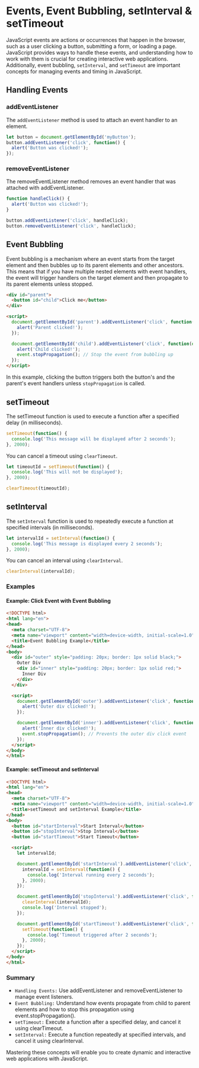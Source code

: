 # Events, Event Bubbling, setInterval & setTimeout


JavaScript events are actions or occurrences that happen in the browser, such as a user clicking a button, submitting a form, or loading a page. JavaScript provides ways to handle these events, and understanding how to work with them is crucial for creating interactive web applications. Additionally, event bubbling, `setInterval`, and `setTimeout` are important concepts for managing events and timing in JavaScript.

## Handling Events
### addEventListener
The `addEventListener` method is used to attach an event handler to an element.

```js
let button = document.getElementById('myButton');
button.addEventListener('click', function() {
  alert('Button was clicked!');
});
```

### removeEventListener
The removeEventListener method removes an event handler that was attached with addEventListener.

```js
function handleClick() {
  alert('Button was clicked!');
}

button.addEventListener('click', handleClick);
button.removeEventListener('click', handleClick);
```

## Event Bubbling
Event bubbling is a mechanism where an event starts from the target element and then bubbles up to its parent elements and other ancestors. This means that if you have multiple nested elements with event handlers, the event will trigger handlers on the target element and then propagate to its parent elements unless stopped.

```html
<div id="parent">
  <button id="child">Click me</button>
</div>

<script>
  document.getElementById('parent').addEventListener('click', function() {
    alert('Parent clicked!');
  });

  document.getElementById('child').addEventListener('click', function(event) {
    alert('Child clicked!');
    event.stopPropagation(); // Stop the event from bubbling up
  });
</script>
```

In this example, clicking the button triggers both the button's and the parent's event handlers unless `stopPropagation` is called.

## setTimeout
The setTimeout function is used to execute a function after a specified delay (in milliseconds).

```js
setTimeout(function() {
  console.log('This message will be displayed after 2 seconds');
}, 2000);
```

You can cancel a timeout using `clearTimeout`.

```js
let timeoutId = setTimeout(function() {
  console.log('This will not be displayed');
}, 2000);

clearTimeout(timeoutId);
```

## setInterval
The `setInterval` function is used to repeatedly execute a function at specified intervals (in milliseconds).

```js
let intervalId = setInterval(function() {
  console.log('This message is displayed every 2 seconds');
}, 2000);
```

You can cancel an interval using `clearInterval`.

```js
clearInterval(intervalId);
```

### Examples
#### Example: Click Event with Event Bubbling

```html
<!DOCTYPE html>
<html lang="en">
<head>
  <meta charset="UTF-8">
  <meta name="viewport" content="width=device-width, initial-scale=1.0">
  <title>Event Bubbling Example</title>
</head>
<body>
  <div id="outer" style="padding: 20px; border: 1px solid black;">
    Outer Div
    <div id="inner" style="padding: 20px; border: 1px solid red;">
      Inner Div
    </div>
  </div>

  <script>
    document.getElementById('outer').addEventListener('click', function() {
      alert('Outer div clicked!');
    });

    document.getElementById('inner').addEventListener('click', function(event) {
      alert('Inner div clicked!');
      event.stopPropagation(); // Prevents the outer div click event
    });
  </script>
</body>
</html>
```

#### Example: setTimeout and setInterval

```html
<!DOCTYPE html>
<html lang="en">
<head>
  <meta charset="UTF-8">
  <meta name="viewport" content="width=device-width, initial-scale=1.0">
  <title>setTimeout and setInterval Example</title>
</head>
<body>
  <button id="startInterval">Start Interval</button>
  <button id="stopInterval">Stop Interval</button>
  <button id="startTimeout">Start Timeout</button>

  <script>
    let intervalId;

    document.getElementById('startInterval').addEventListener('click', function() {
      intervalId = setInterval(function() {
        console.log('Interval running every 2 seconds');
      }, 2000);
    });

    document.getElementById('stopInterval').addEventListener('click', function() {
      clearInterval(intervalId);
      console.log('Interval stopped');
    });

    document.getElementById('startTimeout').addEventListener('click', function() {
      setTimeout(function() {
        console.log('Timeout triggered after 2 seconds');
      }, 2000);
    });
  </script>
</body>
</html>
```

### Summary

- `Handling Events:` Use addEventListener and removeEventListener to manage event listeners.
- `Event Bubbling:` Understand how events propagate from child to parent elements and how to stop this propagation using event.stopPropagation().
- `setTimeout:` Execute a function after a specified delay, and cancel it using clearTimeout.
- `setInterval:` Execute a function repeatedly at specified intervals, and cancel it using clearInterval.

Mastering these concepts will enable you to create dynamic and interactive web applications with JavaScript.